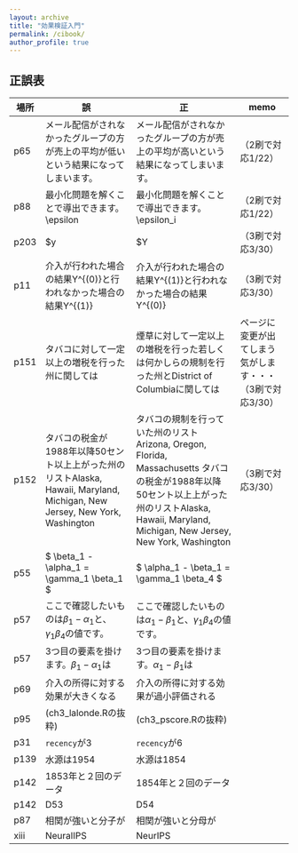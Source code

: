 ```yaml
---
layout: archive
title: "効果検証入門"
permalink: /cibook/
author_profile: true
---
```


## 正誤表


|場所|誤|正|memo|
|--|-------|-------|-------------|
|p65|メール配信がされなかったグループの方が売上の平均が低いという結果になってしまいます。|メール配信がされなかったグループの方が売上の平均が高いという結果になってしまいます。|（2刷で対応1/22）|
|p88|最小化問題を解くことで導出できます。\epsilon|最小化問題を解くことで導出できます。\epsilon_i|（2刷で対応1/22）|
|p203|$y|$Y|（3刷で対応3/30）|
|p11|介入が行われた場合の結果Y^{(0)}と行われなかった場合の結果Y^{(1)}|介入が行われた場合の結果Y^{(1)}と行われなかった場合の結果Y^{(0)}|（3刷で対応3/30）|
|p151|タバコに対して一定以上の増税を行った州に関しては|煙草に対して一定以上の増税を行った若しくは何かしらの規制を行った州とDistrict of Columbiaに関しては|ページに変更が出てしまう気がします・・・（3刷で対応3/30）|
|p152|タバコの税金が1988年以降50セント以上上がった州のリストAlaska, Hawaii, Maryland, Michigan, New Jersey, New York, Washington　|タバコの規制を行っていた州のリスト Arizona, Oregon, Florida, Massachusetts タバコの税金が1988年以降50セント以上上がった州のリストAlaska, Hawaii, Maryland, Michigan, New Jersey, New York, Washington|（3刷で対応3/30）|
|p55| $ \beta_1 - \alpha_1 = \gamma_1 \beta_1 $ | $  \alpha_1 - \beta_1 = \gamma_1 \beta_4 $ | |
|p57|ここで確認したいものは$\beta_1 - \alpha_1$と、$\gamma_1 \beta_4$の値です。|ここで確認したいものは$\alpha_1 - \beta_1$と、$\gamma_1 \beta_4$の値です。||
|p57|3つ目の要素を掛けます。$\beta_1 - \alpha_1$は|3つ目の要素を掛けます。$\alpha_1 - \beta_1$は||
|p69|介入の所得に対する効果が大きくなる|介入の所得に対する効果が過小評価される||
|p95|(ch3_lalonde.Rの抜粋)|(ch3_pscore.Rの抜粋)||
|p31|`recency`が3|`recency`が6||
|p139|水源は1954|水源は1854||
|p142|1853年と２回のデータ|1854年と２回のデータ||
|p142|D53|D54||
|p87|相関が強いと分子が|相関が強いと分母が||
|xiii| NeuralIPS |NeurIPS||


